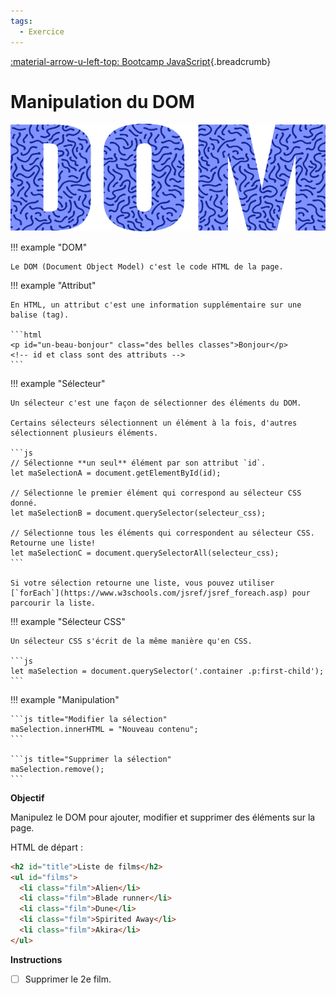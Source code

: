 ```yaml
---
tags:
  - Exercice
---
```


[:material-arrow-u-left-top: Bootcamp JavaScript](./js-bootcamp.md){.breadcrumb}

# Manipulation du DOM

![](../assets/images/dom_banner.png)

!!! example "DOM"

    Le DOM (Document Object Model) c'est le code HTML de la page.

!!! example "Attribut"

    En HTML, un attribut c'est une information supplémentaire sur une balise (tag).

    ```html
    <p id="un-beau-bonjour" class="des belles classes">Bonjour</p>
    <!-- id et class sont des attributs -->
    ```

!!! example "Sélecteur"

    Un sélecteur c'est une façon de sélectionner des éléments du DOM.

    Certains sélecteurs sélectionnent un élément à la fois, d'autres sélectionnent plusieurs éléments.

    ```js
    // Sélectionne **un seul** élément par son attribut `id`.
    let maSelectionA = document.getElementById(id);

    // Sélectionne le premier élément qui correspond au sélecteur CSS donné.
    let maSelectionB = document.querySelector(selecteur_css);

    // Sélectionne tous les éléments qui correspondent au sélecteur CSS. Retourne une liste!
    let maSelectionC = document.querySelectorAll(selecteur_css);
    ```

    Si votre sélection retourne une liste, vous pouvez utiliser [`forEach`](https://www.w3schools.com/jsref/jsref_foreach.asp) pour parcourir la liste.

!!! example "Sélecteur CSS"

    Un sélecteur CSS s'écrit de la même manière qu'en CSS.

    ```js
    let maSelection = document.querySelector('.container .p:first-child');
    ```

!!! example "Manipulation"

    ```js title="Modifier la sélection"
    maSelection.innerHTML = "Nouveau contenu";
    ```

    ```js title="Supprimer la sélection"
    maSelection.remove();
    ```

**Objectif**

Manipulez le DOM pour ajouter, modifier et supprimer des éléments sur la page.

HTML de départ :

```html
<h2 id="title">Liste de films</h2>
<ul id="films">
  <li class="film">Alien</li>
  <li class="film">Blade runner</li>
  <li class="film">Dune</li>
  <li class="film">Spirited Away</li>
  <li class="film">Akira</li>
</ul>
```

**Instructions**

- [ ] Supprimer le 2e film.
